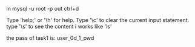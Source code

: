 in
mysql -u root -p
out
ctrl+d

Type 'help;' or '\h' for help.
Type '\c' to clear the current input statement.
type '\s' to see the content i works like 'ls'


the pass of task1 is:
user_0d_1_pwd

